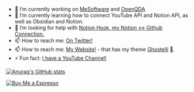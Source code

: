 - 🔭 I’m currently working on [MeSoftware](https://www.mesoftware.org/) and [OpenQDA](https://www.openqda.org)
- 🌱 I’m currently learning how to connect YouTube API and Notion API, as well as Obsidian and Notion.
- 🤔 I’m looking for help with [Notion Hook, my Notion ↔️ Github Connection.](https://github.com/alessandrobelli/NotionHook)
- 📫 How to reach me: [On Twitter!](https://twitter.com/alebelli90)
- 📫 How to reach me: [My Website!](https://alessandrobelli.it) - that has my theme [Ghostelli](https://github.com/alessandrobelli/ghostelli) 👻. 
- ⚡ Fun fact: [I have a YouTube Channel!](https://www.youtube.com/channel/UCM3TyjcZ7Y0h6E3fMor3gGg)

[![Anurag's GitHub stats](https://github-readme-stats.vercel.app/api?username=alessandrobelli)](https://github.com/alessandrobelli/github-readme-stats)

[![Buy Me a Espresso](https://www.buymeacoffee.com/assets/img/guidelines/download-assets-sm-1.svg)](https://www.buymeacoffee.com/alessandrobelli)

<!--
**alessandrobelli/alessandrobelli** is a ✨ _special_ ✨ repository because its `README.md` (this file) appears on your GitHub profile.

Here are some ideas to get you started:

- 🔭 I’m currently working on ...
- 🌱 I’m currently learning ...
- 👯 I’m looking to collaborate on ...
- 🤔 I’m looking for help with ...
- 💬 Ask me about ...
- 📫 How to reach me: ...
- 😄 Pronouns: ...
- ⚡ Fun fact: ...
-->
